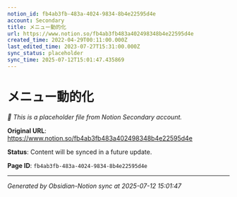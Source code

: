 ```yaml
---
notion_id: fb4ab3fb-483a-4024-9834-8b4e22595d4e
account: Secondary
title: メニュー動的化
url: https://www.notion.so/fb4ab3fb483a402498348b4e22595d4e
created_time: 2022-04-29T00:11:00.000Z
last_edited_time: 2023-07-27T15:31:00.000Z
sync_status: placeholder
sync_time: 2025-07-12T15:01:47.435869
---
```


# メニュー動的化

*🔄 This is a placeholder file from Notion Secondary account.*

**Original URL**: https://www.notion.so/fb4ab3fb483a402498348b4e22595d4e

**Status**: Content will be synced in a future update.

**Page ID**: `fb4ab3fb-483a-4024-9834-8b4e22595d4e`

---

*Generated by Obsidian-Notion sync at 2025-07-12 15:01:47*
